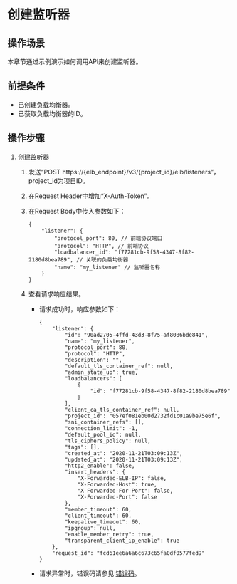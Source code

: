 # 创建监听器<a name="elb_eg_0002"></a>

## 操作场景<a name="zh-cn_topic_0293839403_section585220122402"></a>

本章节通过示例演示如何调用API来创建监听器。

## 前提条件<a name="zh-cn_topic_0293839403_section41561738174014"></a>

-   已创建负载均衡器。
-   已获取负载均衡器的ID。

## 操作步骤<a name="zh-cn_topic_0293839403_section15541755144011"></a>

1.  创建监听器
    1.  发送“POST https://\{elb\_endpoint\}/v3/\{project\_id\}/elb/listeners”，project\_id为项目ID。
    2.  在Request Header中增加“X-Auth-Token”。
    3.  在Request Body中传入参数如下：

        ```
        {
        	"listener": {
        		"protocol_port": 80, // 前端协议端口
        		"protocol": "HTTP", // 前端协议
        		"loadbalancer_id": "f77281cb-9f58-4347-8f82-2180d8bea789", // 关联的负载均衡器
        		"name": "my_listener" // 监听器名称
        	}
        }
        ```

    4.  查看请求响应结果。
        -   请求成功时，响应参数如下：

            ```
            {
                "listener": {
                    "id": "90ad2705-4ffd-43d3-8f75-af8086bde841",
                    "name": "my_listener",
                    "protocol_port": 80,
                    "protocol": "HTTP",
                    "description": "",
                    "default_tls_container_ref": null,
                    "admin_state_up": true,
                    "loadbalancers": [
                        {
                            "id": "f77281cb-9f58-4347-8f82-2180d8bea789"
                        }
                    ],
                    "client_ca_tls_container_ref": null,
                    "project_id": "057ef081eb00d2732fd1c01a9be75e6f",
                    "sni_container_refs": [],
                    "connection_limit": -1,
                    "default_pool_id": null,
                    "tls_ciphers_policy": null,
                    "tags": [],
                    "created_at": "2020-11-21T03:09:13Z",
                    "updated_at": "2020-11-21T03:09:13Z",
                    "http2_enable": false,
                    "insert_headers": {
                        "X-Forwarded-ELB-IP": false,
                        "X-Forwarded-Host": true,
                        "X-Forwarded-For-Port": false,
                        "X-Forwarded-Port": false
                    },
                    "member_timeout": 60,
                    "client_timeout": 60,
                    "keepalive_timeout": 60,
                    "ipgroup": null,
                    "enable_member_retry": true,
                    "transparent_client_ip_enable": true
                },
                "request_id": "fcd61ee6a6a6c673c65fa0df0577fed9"
            }
            ```

        -   请求异常时，错误码请参见  [错误码](错误码.md)。



